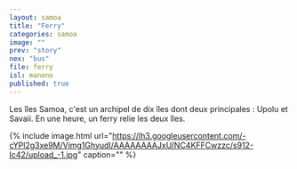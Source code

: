 ```yaml
---
layout: samoa
title: "Ferry"
categories: samoa
image: ""
prev: "story"
nex: "bus"
file: ferry
isl: manono
published: true
---
```


Les îles Samoa, c'est un archipel de dix îles dont deux principales : Upolu et Savaii. En une heure, un ferry relie les deux îles. 

{% include image.html url="https://lh3.googleusercontent.com/-cYPl2g3xe9M/Vimg1GhyudI/AAAAAAAAJxU/NC4KFFCwzzc/s912-Ic42/upload_-1.jpg" caption="" %}